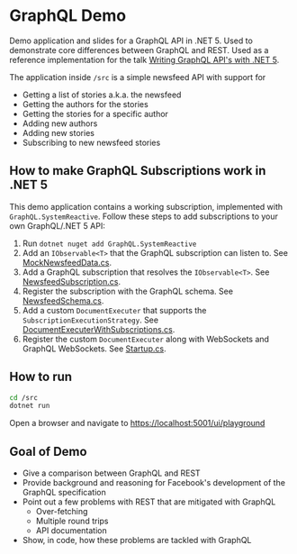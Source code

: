 # GraphQL Demo

Demo application and slides for a GraphQL API in .NET 5. Used to demonstrate core differences between GraphQL and REST. Used as a reference implementation for the talk [Writing GraphQL API's with .NET 5](https://www.meetup.com/Webstep-Uppsala/events/278277783/). 

The application inside `/src` is a simple newsfeed API with support for

- Getting a list of stories a.k.a. the newsfeed
- Getting the authors for the stories
- Getting the stories for a specific author
- Adding new authors
- Adding new stories
- Subscribing to new newsfeed stories

## How to make GraphQL Subscriptions work in .NET 5

This demo application contains a working subscription, implemented with `GraphQL.SystemReactive`. Follow these steps to add subscriptions to your own GraphQL/.NET 5 API:

1. Run `dotnet nuget add GraphQL.SystemReactive`
2. Add an `IObservable<T>` that the GraphQL subscription can listen to. See [MockNewsfeedData.cs](https://github.com/svan-jansson/graphql_demo/blob/526a792a2680d5de61f3bf04a0e3817aec634dd7/src/NewsfeedData/MockNewsfeedData.cs#L105).
3. Add a GraphQL subscription that resolves the `IObservable<T>`. See [NewsfeedSubscription.cs](https://github.com/svan-jansson/graphql_demo/blob/526a792a2680d5de61f3bf04a0e3817aec634dd7/src/Subscriptions/NewsfeedSubscription.cs#L19).
4. Register the subscription with the GraphQL schema. See [NewsfeedSchema.cs](https://github.com/svan-jansson/graphql_demo/blob/526a792a2680d5de61f3bf04a0e3817aec634dd7/src/Schemas/NewsfeedSchema.cs#L17).
5. Add a custom `DocumentExecuter` that supports the `SubscriptionExecutionStrategy`. See [DocumentExecuterWithSubscriptions.cs](https://github.com/svan-jansson/graphql_demo/blob/526a792a2680d5de61f3bf04a0e3817aec634dd7/src/DocumentExecuter/DocumentExecuterWithSubscriptions.cs#L9).
6. Register the custom `DocumentExecuter` along with WebSockets and GraphQL WebSockets. See [Startup.cs](https://github.com/svan-jansson/graphql_demo/blob/526a792a2680d5de61f3bf04a0e3817aec634dd7/src/Startup.cs#L28).

## How to run

```bash
cd /src
dotnet run
```
Open a browser and navigate to <https://localhost:5001/ui/playground>

## Goal of Demo

- Give a comparison between GraphQL and REST
- Provide background and reasoning for Facebook's development of the GraphQL specification
- Point out a few problems with REST that are mitigated with GraphQL
  - Over-fetching
  - Multiple round trips
  - API documentation
- Show, in code, how these problems are tackled with GraphQL
